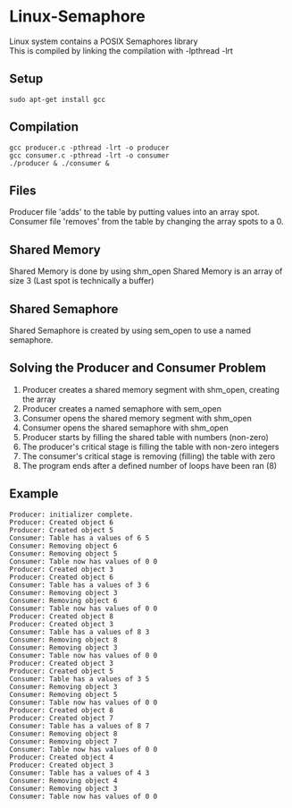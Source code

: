 # Linux-Semaphore  
Linux system contains a POSIX Semaphores library  
This is compiled by linking the compilation with -lpthread -lrt  
## Setup
```
sudo apt-get install gcc
```
## Compilation  
```
gcc producer.c -pthread -lrt -o producer  
gcc consumer.c -pthread -lrt -o consumer  
./producer & ./consumer &  
```
## Files
Producer file 'adds' to the table by putting values into an array spot.
Consumer file 'removes' from the table by changing the array spots to a 0.
## Shared Memory
Shared Memory is done by using shm_open
Shared Memory is an array of size 3 (Last spot is technically a buffer)
## Shared Semaphore
Shared Semaphore is created by using sem_open to use a named semaphore.
## Solving the Producer and Consumer Problem
1. Producer creates a shared memory segment with shm_open, creating the array
2. Producer creates a named semaphore with sem_open
3. Consumer opens the shared memory segment with shm_open
4. Consumer opens the shared semaphore with shm_open
5. Producer starts by filling the shared table with numbers (non-zero)
6. The producer's critical stage is filling the table with non-zero integers
7. The consumer's critical stage is removing (filling) the table with zero
8. The program ends after a defined number of loops have been ran (8)
## Example
```
Producer: initializer complete.
Producer: Created object 6
Producer: Created object 5
Consumer: Table has a values of 6 5
Consumer: Removing object 6
Consumer: Removing object 5
Consumer: Table now has values of 0 0
Producer: Created object 3
Producer: Created object 6
Consumer: Table has a values of 3 6
Consumer: Removing object 3
Consumer: Removing object 6
Consumer: Table now has values of 0 0
Producer: Created object 8
Producer: Created object 3
Consumer: Table has a values of 8 3
Consumer: Removing object 8
Consumer: Removing object 3
Consumer: Table now has values of 0 0
Producer: Created object 3
Producer: Created object 5
Consumer: Table has a values of 3 5
Consumer: Removing object 3
Consumer: Removing object 5
Consumer: Table now has values of 0 0
Producer: Created object 8
Producer: Created object 7
Consumer: Table has a values of 8 7
Consumer: Removing object 8
Consumer: Removing object 7
Consumer: Table now has values of 0 0
Producer: Created object 4
Producer: Created object 3
Consumer: Table has a values of 4 3
Consumer: Removing object 4
Consumer: Removing object 3
Consumer: Table now has values of 0 0
```
